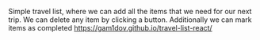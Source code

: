 Simple travel list, where we can add all the items that we need for our next trip. We can delete any item by clicking a button. Additionally we can mark items as completed
https://gam1dov.github.io/travel-list-react/
